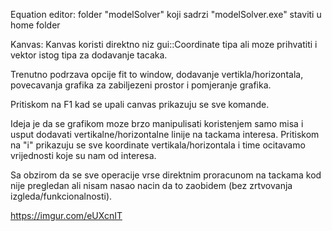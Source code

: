 Equation editor:
folder "modelSolver" koji sadrzi "modelSolver.exe" staviti u home folder


Kanvas:
Kanvas koristi direktno niz gui::Coordinate tipa ali moze prihvatiti i vektor istog tipa za dodavanje tacaka.

Trenutno podrzava opcije fit to window, dodavanje vertikla/horizontala, povecavanja grafika za zabiljezeni prostor i pomjeranje grafika. 

Pritiskom na F1 kad se upali canvas prikazuju se sve komande.

Ideja je da se grafikom moze brzo manipulisati koristenjem samo misa i usput dodavati vertikalne/horizontalne linije na tackama interesa. Pritiskom na "i" prikazuju se sve koordinate vertikala/horizontala i time ocitavamo vrijednosti koje su nam od interesa.

Sa obzirom da se sve operacije vrse direktnim proracunom na tackama kod nije pregledan ali nisam nasao nacin da to zaobidem (bez zrtvovanja izgleda/funkcionalnosti).

https://imgur.com/eUXcnIT
